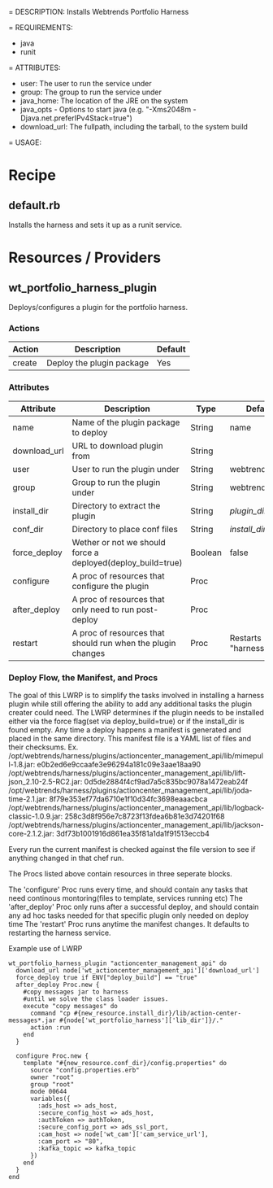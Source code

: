 = DESCRIPTION:
Installs Webtrends Portfolio Harness 

= REQUIREMENTS:
* java
* runit

= ATTRIBUTES:
* user: The user to run the service under
* group: The group to run the service under
* java_home: The location of the JRE on the system
* java_opts - Options to start java (e.g. "-Xms2048m -Djava.net.preferIPv4Stack=true")
* download_url: The fullpath, including the tarball, to the system build

= USAGE:
# Recipe
## default.rb
Installs the harness and sets it up as a runit service.

# Resources / Providers

## wt_portfolio_harness_plugin

Deploys/configures a plugin for the portfolio harness.

### Actions
Action   | Description                   | Default
-------  |-------------                  |---------
create   | Deploy the plugin package     | Yes

### Attributes
Attribute                  | Description                                                                          |Type     | Default
---------                  |-------------                                                                         |-----    |--------
name                       | Name of the plugin package to deploy                                                 | String  | name
download_url							 | URL to download plugin from																													| String  | 
user											 | User to run the plugin under																												  | String  | webtrends
group											 | Group to run the plugin under																											  | String  | webtrends
install_dir								 | Directory to extract the plugin 																											| String  | *plugin_dir*/name
conf_dir									 | Directory to place conf files 																												| String  | *install_dir*/conf
force_deploy							 | Wether or not we should force a deployed(deploy_build=true)												  | Boolean | false
configure 								 | A proc of resources that configure the plugin 																				| Proc    | 
after_deploy							 | A proc of resources that only need to run post-deploy																| Proc    | 
restart    								 | A proc of resources that should run when the plugin changes													| Proc    | Restarts "harness"


### Deploy Flow, the Manifest, and Procs

The goal of this LWRP is to simplify the tasks involved in installing a harness plugin while still offering the ability to add any additional tasks
the plugin creater could need. The LWRP determines if the plugin needs to be installed either via the force flag(set via deploy_build=true) or if the install_dir is found empty. 
Any time a deploy happens a manifest is generated and placed in the same directory. This manifest file is a YAML list of files and their checksums. Ex.
/opt/webtrends/harness/plugins/actioncenter_management_api/lib/mimepull-1.8.jar: e0b2ed6e9ccaafe3e96294a181c09e3aae18aa90
/opt/webtrends/harness/plugins/actioncenter_management_api/lib/lift-json_2.10-2.5-RC2.jar: 0d5de2884f4cf9ad7a5c835bc9078a1472eab24f
/opt/webtrends/harness/plugins/actioncenter_management_api/lib/joda-time-2.1.jar: 8f79e353ef77da6710e1f10d34fc3698eaaacbca
/opt/webtrends/harness/plugins/actioncenter_management_api/lib/logback-classic-1.0.9.jar: 258c3d8f956e7c8723f13fdea6b81e3d74201f68
/opt/webtrends/harness/plugins/actioncenter_management_api/lib/jackson-core-2.1.2.jar: 3df73b1001916d861ea35f81a1da1f91513eccb4 

Every run the current manifest is checked against the file version to see if anything changed in that chef run.

The Procs listed above contain resources in three seperate blocks. 

The 'configure' Proc runs every time, and should contain any tasks that need continous montoring(files to template, services running etc)
The 'after_deploy' Proc only runs after a successful deploy, and should contain any ad hoc tasks needed for that specific plugin only needed on deploy time
The 'restart' Proc runs anytime the manifest changes. It defaults to restarting the harness service.

Example use of LWRP
```
wt_portfolio_harness_plugin "actioncenter_management_api" do
  download_url node['wt_actioncenter_management_api']['download_url']
  force_deploy true if ENV["deploy_build"] == "true"
  after_deploy Proc.new {    
    #copy messages jar to harness
    #until we solve the class loader issues.
    execute "copy messages" do
      command "cp #{new_resource.install_dir}/lib/action-center-messages*.jar #{node['wt_portfolio_harness']['lib_dir']}/."
      action :run
    end
  }
  
  configure Proc.new {
    template "#{new_resource.conf_dir}/config.properties" do 
      source "config.properties.erb" 
      owner "root" 
      group "root" 
      mode 00644 
      variables({ 
        :ads_host => ads_host,
        :secure_config_host => ads_host,
        :authToken => authToken,
        :secure_config_port => ads_ssl_port,
        :cam_host => node['wt_cam']['cam_service_url'],
        :cam_port => "80",
        :kafka_topic => kafka_topic
      })
    end 
  }
end
